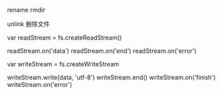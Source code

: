 rename
rmdir

unlink 删除文件

var readStream = fs.createReadStream()

readStream.on('data')
readStream.on('end')
readStream.on('error')

var writeStream = fs.createWriteStream

writeStream.write(data, 'utf-8')
writeStream.end()
writeStream.on('finish')
writeStream.on('error')

